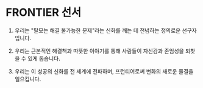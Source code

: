 ﻿


# FRONTIER 선서

1. 우리는 "탈모는 해결 불가능한 문제"라는 신화를 깨는 데 전념하는 정의로운 선구자입니다.

2. 우리는 근본적인 해결책과 따뜻한 이야기를 통해 사람들이 자신감과 존엄성을 되찾을 수 있게 돕습니다.

3. 우리는 이 성공의 신화를 전 세계에 전파하며, 프런티어로써 변화의 새로운 물결을 일으킵니다.
<!--stackedit_data:
eyJoaXN0b3J5IjpbLTEzMzIyNDA5MzRdfQ==
-->